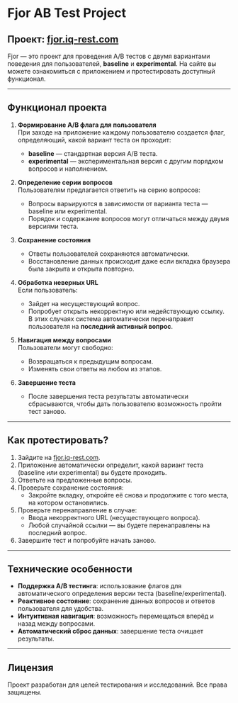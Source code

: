 # Fjor AB Test Project

## Проект: [fjor.iq-rest.com](https://fjor.iq-rest.com)

Fjor — это проект для проведения A/B тестов с двумя вариантами поведения для пользователей, **baseline** и **experimental**. На сайте вы можете ознакомиться с приложением и протестировать доступный функционал.

---

## Функционал проекта

1. **Формирование A/B флага для пользователя**  
   При заходе на приложение каждому пользователю создается флаг, определяющий, какой вариант теста он проходит:
    - **baseline** — стандартная версия A/B теста.
    - **experimental** — экспериментальная версия с другим порядком вопросов и наполнением.

2. **Определение серии вопросов**  
   Пользователям предлагается ответить на серию вопросов:
    - Вопросы варьируются в зависимости от варианта теста — baseline или experimental.
    - Порядок и содержание вопросов могут отличаться между двумя версиями теста.

3. **Сохранение состояния**
    - Ответы пользователей сохраняются автоматически.
    - Восстановление данных происходит даже если вкладка браузера была закрыта и открыта повторно.

4. **Обработка неверных URL**  
   Если пользователь:
    - Зайдет на несуществующий вопрос.
    - Попробует открыть некорректную или недействующую ссылку.  
      В этих случаях система автоматически перенаправит пользователя на **последний активный вопрос**.

5. **Навигация между вопросами**  
   Пользователи могут свободно:
    - Возвращаться к предыдущим вопросам.
    - Изменять свои ответы на любом из этапов.

6. **Завершение теста**
    - После завершения теста результаты автоматически сбрасываются, чтобы дать пользователю возможность пройти тест заново.

---

## Как протестировать?

1. Зайдите на [fjor.iq-rest.com](https://fjor.iq-rest.com).
2. Приложение автоматически определит, какой вариант теста (baseline или experimental) вы будете проходить.
3. Ответьте на предложенные вопросы.
4. Проверьте сохранение состояния:
    - Закройте вкладку, откройте её снова и продолжите с того места, на котором остановились.
5. Проверьте перенаправление в случае:
    - Ввода некорректного URL (несуществующего вопроса).
    - Любой случайной ссылки — вы будете перенаправлены на последний вопрос.
6. Завершите тест и попробуйте начать заново.

---

## Технические особенности

- **Поддержка A/B тестинга**: использование флагов для автоматического определения версии теста (baseline/experimental).
- **Реактивное состояние**: сохранение данных вопросов и ответов пользователя для удобства.
- **Интуитивная навигация**: возможность перемещаться вперёд и назад между вопросами.
- **Автоматический сброс данных**: завершение теста очищает результаты.

---

## Лицензия

Проект разработан для целей тестирования и исследований. Все права защищены.